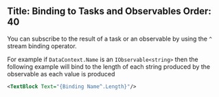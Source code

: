 Title: Binding to Tasks and Observables
Order: 40
---

You can subscribe to the result of a task or an observable by using the `^` stream binding operator.

For example if `DataContext.Name` is an `IObservable<string>` then the following example will bind
to the length of each string produced by the observable as each value is produced

```xml
<TextBlock Text="{Binding Name^.Length}"/>
```
